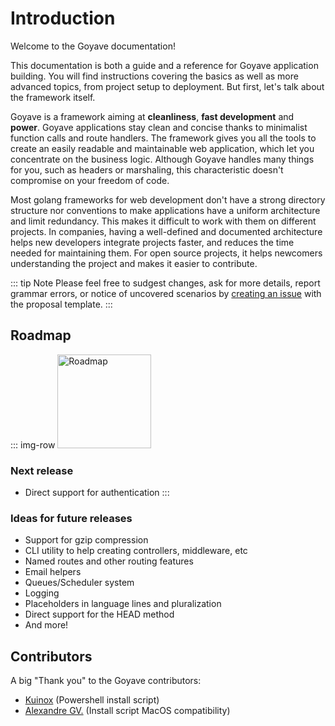 # Introduction

Welcome to the Goyave documentation!  


This documentation is both a guide and a reference for Goyave application building. You will find instructions covering the basics as well as more advanced topics, from project setup to deployment. But first, let's talk about the framework itself.

Goyave is a framework aiming at **cleanliness**, **fast development** and **power**. Goyave applications stay clean and concise thanks to minimalist function calls and route handlers. The framework gives you all the tools to create an easily readable and maintainable web application, which let you concentrate on the business logic. Although Goyave handles many things for you, such as headers or marshaling, this characteristic doesn't compromise on your freedom of code.

Most golang frameworks for web development don't have a strong directory structure nor conventions to make applications have a uniform architecture and limit redundancy. This makes it difficult to work with them on different projects. In companies, having a well-defined and documented architecture helps new developers integrate projects faster, and reduces the time needed for maintaining them. For open source projects, it helps newcomers understanding the project and makes it easier to contribute.

::: tip Note
Please feel free to sudgest changes, ask for more details, report grammar errors, or notice of uncovered scenarios by [creating an issue](https://github.com/System-Glitch/goyave/issues/new/choose) with the proposal template.
:::

## Roadmap

::: img-row <img :src="$withBase('/undraw_to_do_list_a49b.svg')" height="150" alt="Roadmap"/>
### Next release

- Direct support for authentication
:::

### Ideas for future releases

- Support for gzip compression
- CLI utility to help creating controllers, middleware, etc
- Named routes and other routing features
- Email helpers
- Queues/Scheduler system
- Logging
- Placeholders in language lines and pluralization
- Direct support for the HEAD method
- And more!

## Contributors

A big "Thank you" to the Goyave contributors:

- [Kuinox](https://github.com/Kuinox) (Powershell install script)
- [Alexandre GV.](https://github.com/alexandregv) (Install script MacOS compatibility)
